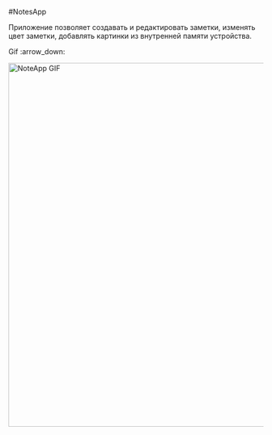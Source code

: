#NotesApp
</hr>
<p>Приложение позволяет создавать и редактировать заметки, изменять цвет заметки, добавлять картинки из внутренней памяти устройства.</p>
<p>Gif :arrow_down:</p>
<img src="./sampleNoteApp.gif" alt="NoteApp GIF" height="720">
